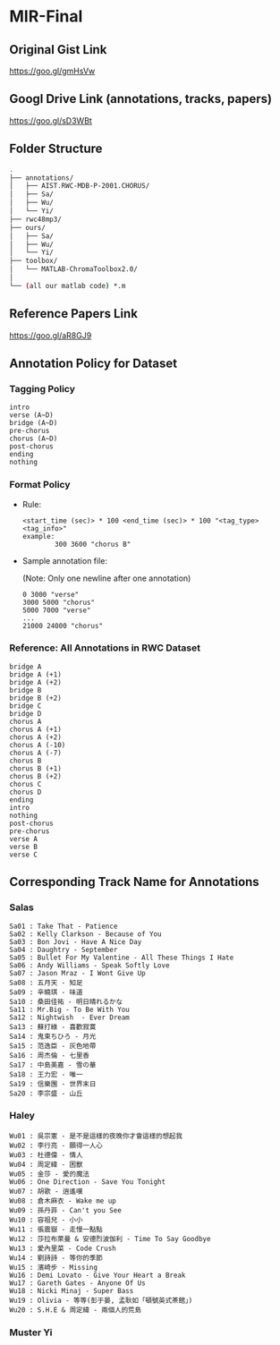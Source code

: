 # MIR-Final

## Original Gist Link
https://goo.gl/gmHsVw

## Googl Drive Link (annotations, tracks, papers)
https://goo.gl/sD3WBt

## Folder Structure

```bash
.
├── annotations/
│   ├── AIST.RWC-MDB-P-2001.CHORUS/
│   ├── Sa/
│   ├── Wu/
│   └── Yi/
├── rwc48mp3/
├── ours/
│   ├── Sa/
│   ├── Wu/
│   └── Yi/
├── toolbox/
│   └── MATLAB-ChromaToolbox2.0/
│
└── (all our matlab code) *.m
```

## Reference Papers Link
https://goo.gl/aR8GJ9

## Annotation Policy for Dataset
### Tagging Policy
```
intro
verse (A~D)
bridge (A~D)
pre-chorus
chorus (A~D)
post-chorus
ending
nothing
```

### Format Policy

- Rule:
    ```
    <start_time (sec)> * 100 <end_time (sec)> * 100 "<tag_type> <tag_info>"
    example:
            300 3600 "chorus B"
    ```

- Sample annotation file:

    (Note: Only one newline after one annotation)
    ```
    0 3000 "verse"
    3000 5000 "chorus"
    5000 7000 "verse"
    ...
    21000 24000 "chorus"
    ```

### Reference: All Annotations in RWC Dataset
```
bridge A
bridge A (+1)
bridge A (+2)
bridge B
bridge B (+2)
bridge C
bridge D
chorus A
chorus A (+1)
chorus A (+2)
chorus A (-10)
chorus A (-7)
chorus B
chorus B (+1)
chorus B (+2)
chorus C
chorus D
ending
intro
nothing
post-chorus
pre-chorus
verse A
verse B
verse C
```

## Corresponding Track Name for Annotations
### Salas
```
Sa01 : Take That - Patience
Sa02 : Kelly Clarkson - Because of You
Sa03 : Bon Jovi - Have A Nice Day
Sa04 : Daughtry - September
Sa05 : Bullet For My Valentine - All These Things I Hate
Sa06 : Andy Williams - Speak Softly Love
Sa07 : Jason Mraz - I Wont Give Up
Sa08 : 五月天 - 知足
Sa09 : 辛曉琪 - 味道
Sa10 : 桑田佳祐 - 明日晴れるかな
Sa11 : Mr.Big - To Be With You
Sa12 : Nightwish  - Ever Dream
Sa13 : 蘇打綠 - 喜歡寂寞
Sa14 : 鬼束ちひろ - 月光
Sa15 : 范逸臣 - 灰色地帶
Sa16 : 周杰倫 - 七里香
Sa17 : 中島美嘉 - 雪の華
Sa18 : 王力宏 - 唯一
Sa19 : 信樂團 - 世界末日
Sa20 : 李宗盛 - 山丘
```

### Haley
```
Wu01 : 吳宗憲 - 是不是這樣的夜晚你才會這樣的想起我
Wu02 : 李行亮 - 願得一人心
Wu03 : 杜德偉 - 情人
Wu04 : 周定緯 - 困獸
Wu05 : 金莎 - 愛的魔法
Wu06 : One Direction - Save You Tonight
Wu07 : 胡歌 - 逍遙嘆
Wu08 : 倉木麻衣 - Wake me up
Wu09 : 孫丹菲 - Can't you See
Wu10 : 容祖兒 - 小小
Wu11 : 張震嶽 - 走慢一點點
Wu12 : 莎拉布萊曼 & 安德烈波伽利 - Time To Say Goodbye
Wu13 : 愛內里菜 - Code Crush
Wu14 : 劉詩詩 - 等你的季節
Wu15 : 濱崎步 - Missing
Wu16 : Demi Lovato - Give Your Heart a Break
Wu17 : Gareth Gates - Anyone Of Us
Wu18 : Nicki Minaj - Super Bass
Wu19 : Olivia - 等等(彭于晏, 孟耿如「頓號英式茶館」)
Wu20 : S.H.E & 周定緯 - 兩個人的荒島
```

### Muster Yi
